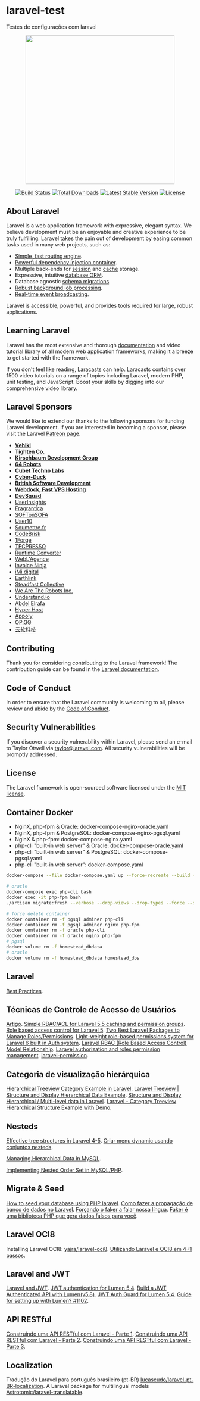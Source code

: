 # laravel-test
Testes de configurações com laravel

<p align="center"><img src="https://res.cloudinary.com/dtfbvvkyp/image/upload/v1566331377/laravel-logolockup-cmyk-red.svg" width="400"></p>

<p align="center">
<a href="https://travis-ci.org/laravel/framework"><img src="https://travis-ci.org/laravel/framework.svg" alt="Build Status"></a>
<a href="https://packagist.org/packages/laravel/framework"><img src="https://poser.pugx.org/laravel/framework/d/total.svg" alt="Total Downloads"></a>
<a href="https://packagist.org/packages/laravel/framework"><img src="https://poser.pugx.org/laravel/framework/v/stable.svg" alt="Latest Stable Version"></a>
<a href="https://packagist.org/packages/laravel/framework"><img src="https://poser.pugx.org/laravel/framework/license.svg" alt="License"></a>
</p>

## About Laravel

Laravel is a web application framework with expressive, elegant syntax. We believe development must be an enjoyable and creative experience to be truly fulfilling. Laravel takes the pain out of development by easing common tasks used in many web projects, such as:

- [Simple, fast routing engine](https://laravel.com/docs/routing).
- [Powerful dependency injection container](https://laravel.com/docs/container).
- Multiple back-ends for [session](https://laravel.com/docs/session) and [cache](https://laravel.com/docs/cache) storage.
- Expressive, intuitive [database ORM](https://laravel.com/docs/eloquent).
- Database agnostic [schema migrations](https://laravel.com/docs/migrations).
- [Robust background job processing](https://laravel.com/docs/queues).
- [Real-time event broadcasting](https://laravel.com/docs/broadcasting).

Laravel is accessible, powerful, and provides tools required for large, robust applications.

## Learning Laravel

Laravel has the most extensive and thorough [documentation](https://laravel.com/docs) and video tutorial library of all modern web application frameworks, making it a breeze to get started with the framework.

If you don't feel like reading, [Laracasts](https://laracasts.com) can help. Laracasts contains over 1500 video tutorials on a range of topics including Laravel, modern PHP, unit testing, and JavaScript. Boost your skills by digging into our comprehensive video library.

## Laravel Sponsors

We would like to extend our thanks to the following sponsors for funding Laravel development. If you are interested in becoming a sponsor, please visit the Laravel [Patreon page](https://patreon.com/taylorotwell).

- **[Vehikl](https://vehikl.com/)**
- **[Tighten Co.](https://tighten.co)**
- **[Kirschbaum Development Group](https://kirschbaumdevelopment.com)**
- **[64 Robots](https://64robots.com)**
- **[Cubet Techno Labs](https://cubettech.com)**
- **[Cyber-Duck](https://cyber-duck.co.uk)**
- **[British Software Development](https://www.britishsoftware.co)**
- **[Webdock, Fast VPS Hosting](https://www.webdock.io/en)**
- **[DevSquad](https://devsquad.com)**
- [UserInsights](https://userinsights.com)
- [Fragrantica](https://www.fragrantica.com)
- [SOFTonSOFA](https://softonsofa.com/)
- [User10](https://user10.com)
- [Soumettre.fr](https://soumettre.fr/)
- [CodeBrisk](https://codebrisk.com)
- [1Forge](https://1forge.com)
- [TECPRESSO](https://tecpresso.co.jp/)
- [Runtime Converter](http://runtimeconverter.com/)
- [WebL'Agence](https://weblagence.com/)
- [Invoice Ninja](https://www.invoiceninja.com)
- [iMi digital](https://www.imi-digital.de/)
- [Earthlink](https://www.earthlink.ro/)
- [Steadfast Collective](https://steadfastcollective.com/)
- [We Are The Robots Inc.](https://watr.mx/)
- [Understand.io](https://www.understand.io/)
- [Abdel Elrafa](https://abdelelrafa.com)
- [Hyper Host](https://hyper.host)
- [Appoly](https://www.appoly.co.uk)
- [OP.GG](https://op.gg)
- [云软科技](http://www.yunruan.ltd/)

## Contributing

Thank you for considering contributing to the Laravel framework! The contribution guide can be found in the [Laravel documentation](https://laravel.com/docs/contributions).

## Code of Conduct

In order to ensure that the Laravel community is welcoming to all, please review and abide by the [Code of Conduct](https://laravel.com/docs/contributions#code-of-conduct).

## Security Vulnerabilities

If you discover a security vulnerability within Laravel, please send an e-mail to Taylor Otwell via [taylor@laravel.com](mailto:taylor@laravel.com). All security vulnerabilities will be promptly addressed.

## License

The Laravel framework is open-sourced software licensed under the [MIT license](https://opensource.org/licenses/MIT).

## Container Docker
- NginX, php-fpm & Oracle: docker-compose-nginx-oracle.yaml
- NginX, php-fpm & PostgreSQL: docker-compose-nginx-pgsql.yaml
- NginX & php-fpm: docker-compose-nginx.yaml
- php-cli "built-in web server" & Oracle: docker-compose-oracle.yaml
- php-cli "built-in web server" & PostgreSQL: docker-compose-pgsql.yaml
- php-cli "built-in web server": docker-compose.yaml

```bash
docker-compose --file docker-compose.yaml up --force-recreate --build --renew-anon-volumes --remove-orphans

# oracle
docker-compose exec php-cli bash
docker exec -it php-fpm bash
./artisan migrate:fresh --verbose --drop-views --drop-types --force --seed

# force delete container
docker container rm -f pgsql adminer php-cli
docker container rm -f pgsql adminer nginx php-fpm
docker container rm -f oracle php-cli
docker container rm -f oracle nginx php-fpm
# pgsql
docker volume rm -f homestead_dbdata
# oracle
docker volume rm -f homestead_dbdata homestead_dbs
```

## Laravel
[Best Practices](https://www.laravelbestpractices.com).

## Técnicas de Controle de Acesso de Usuários
[Artigo](https://blog.welrbraga.eti.br/?p=642).
[Simple RBAC/ACL for Laravel 5.5 caching and permission groups](https://github.com/YaroslavMolchan/rbac).
[Role based access control for Laravel 5](https://packagist.org/packages/visualappeal/laravel-rbac).
[Two Best Laravel Packages to Manage Roles/Permissions](https://laravel-news.com/two-best-roles-permissions-packages).
[Light-weight role-based permissions system for Laravel 6 built in Auth system](https://github.com/kodeine/laravel-acl).
[Laravel RBAC (Role Based Access Control) Model Relationship](https://stackoverflow.com/questions/24301274/laravel-rbac-role-based-access-control-model-relationship).
[Laravel authorization and roles permission management](https://medium.com/swlh/laravel-authorization-and-roles-permission-management-6d8f2043ea20).
[laravel-permission](https://docs.spatie.be/laravel-permission/v3/introduction).

## Categoria de visualização hierárquica
[Hierarchical Treeview Category Example in Laravel](https://www.codechief.org/article/hierarchical-treeview-category-example-in-laravel).
[Laravel Treeview | Structure and Display Hierarchical Data Example](https://www.codechief.org/article/laravel-treeview-structure-and-display-hierarchical-data-example).
[Structure and Display Hierarchical / Multi-level data in Laravel](https://www.5balloons.info/hierarchical-data-laravel-relationship-display).
[Laravel - Category Treeview Hierarchical Structure Example with Demo](https://www.itsolutionstuff.com/post/laravel-5-category-treeview-hierarchical-structure-example-with-demoexample.html).

## Nesteds
[Effective tree structures in Laravel 4-5](https://github.com/lazychaser/laravel-nestedset).
[Criar menu dynamic usando conjuntos nesteds](https://php.docow.com/criar-menu-dynamic-usando-conjuntos-nesteds.html).

[Managing Hierarchical Data in MySQL](http://mikehillyer.com/articles/managing-hierarchical-data-in-mysql).

[Implementing Nested Order Set in MySQL/PHP](https://stackoverflow.com/questions/43201104/implementing-nested-order-set-in-mysql-php).

## Migrate & Seed
[How to seed your database using PHP laravel](https://www.codementor.io/@chinemeremnwoga/how-to-seed-your-database-using-php-laravel-10mhltm0ts).
[Como fazer a propagação de banco de dados no Laravel](https://artisansweb.net/database-seeding-laravel).
[Forçando o faker a falar nossa língua](https://medium.com/@vs0uz4/for%C3%A7ando-o-faker-a-falar-nossa-l%C3%ADngua-72d9ee73244c).
[Faker é uma biblioteca PHP que gera dados falsos para você](https://github.com/fzaninotto/Faker).

## Laravel OCI8
Installing Laravel OCI8: [yajra/laravel-oci8](https://yajrabox.com/docs/laravel-oci8/master/installation).
[Utilizando Laravel e OCI8 em 4+1 passos](https://medium.com/@jhonatanvinicius/utilizando-laravel-e-oci8-em-4-passos-48278c4bb8cf).

## Laravel and JWT
[Laravel and JWT](https://blog.pusher.com/laravel-jwt).
[JWT authentication for Lumen 5.4](https://dev.to/ziishaned/jwt-authentication-for-lumen-5-4-3d2m).
[Build a JWT Authenticated API with Lumen(v5.8)](https://dev.to/ndiecodes/build-a-jwt-authenticated-api-with-lumen-2afm).
[JWT Auth Guard for Lumen 5.4](https://github.com/gboyegadada/lumen-jwt).
[Guide for setting up with Lumen? #1102](https://github.com/tymondesigns/jwt-auth/issues/1102).

## API RESTful
[Construindo uma API RESTful com Laravel - Parte 1](https://rafaell-lycan.com/2015/construindo-restful-api-laravel-parte-1).
[Construindo uma API RESTful com Laravel - Parte 2](https://rafaell-lycan.com/2015/construindo-restful-api-laravel-parte-2).
[Construindo uma API RESTful com Laravel - Parte 3](https://rafaell-lycan.com/2016/construindo-restful-api-laravel-parte-3).

## Localization
Tradução do Laravel para português brasileiro (pt-BR) [lucascudo/laravel-pt-BR-localization](https://github.com/lucascudo/laravel-pt-BR-localization).
A Laravel package for multilingual models [Astrotomic/laravel-translatable](https://docs.astrotomic.info/laravel-translatable).
